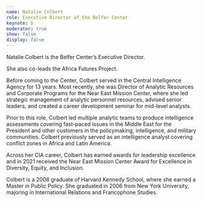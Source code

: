 ```yaml
---
name: Natalie Colbert
role: Executive Director of the Belfer Center
keynote: b
moderator: true
show: false
display: false
---
```

Natalie Colbert is the Belfer Center’s Executive Director.

She also co-leads the Africa Futures Project.

Before coming to the Center, Colbert served in the Central Intelligence Agency for 13 years. Most recently, she was Director of Analytic Resources and Corporate Programs for the Near East Mission Center, where she led strategic management of analytic personnel resources, advised senior leaders, and created a career development seminar for mid-level analysts.

Prior to this role, Colbert led multiple analytic teams to produce intelligence assessments covering fast-paced issues in the Middle East for the President and other customers in the policymaking, intelligence, and military communities. Colbert previously served as an intelligence analyst covering conflict zones in Africa and Latin America.

Across her CIA career, Colbert has earned awards for leadership excellence and in 2021 received the Near East Mission Center Award for Excellence in Diversity, Equity, and Inclusion.

Colbert is a 2008 graduate of Harvard Kennedy School, where she earned a Master in Public Policy. She graduated in 2006 from New York University, majoring in International Relations and Francophone Studies.
